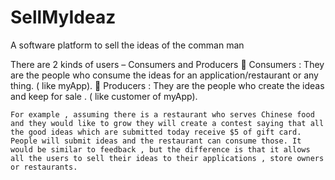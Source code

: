 # SellMyIdeaz
A software platform to sell the ideas of the comman man

  There are 2 kinds of users – Consumers and Producers
    	Consumers : They are the people who consume the ideas for an application/restaurant or any thing. ( like myApp).
    	Producers : They are the people who create the ideas and keep for sale . ( like customer of myApp).

    For example , assuming there is a restaurant who serves Chinese food and they would like to grow they will create a contest saying that all the good ideas which are submitted today receive $5 of gift card. People will submit ideas and the restaurant can consume those. It would be similar to feedback , but the difference is that it allows all the users to sell their ideas to their applications , store owners or restaurants.

